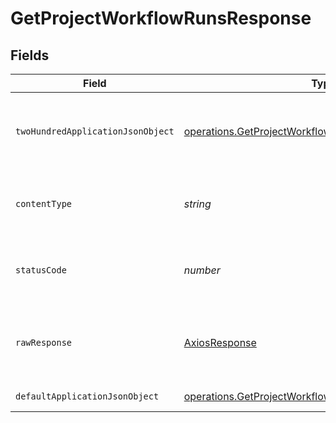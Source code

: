 # GetProjectWorkflowRunsResponse


## Fields

| Field                                                                                                                                 | Type                                                                                                                                  | Required                                                                                                                              | Description                                                                                                                           |
| ------------------------------------------------------------------------------------------------------------------------------------- | ------------------------------------------------------------------------------------------------------------------------------------- | ------------------------------------------------------------------------------------------------------------------------------------- | ------------------------------------------------------------------------------------------------------------------------------------- |
| `twoHundredApplicationJsonObject`                                                                                                     | [operations.GetProjectWorkflowRunsResponseBody](../../../sdk/models/operations/getprojectworkflowrunsresponsebody.md)                 | :heavy_minus_sign:                                                                                                                    | A paginated list of recent workflow runs                                                                                              |
| `contentType`                                                                                                                         | *string*                                                                                                                              | :heavy_check_mark:                                                                                                                    | HTTP response content type for this operation                                                                                         |
| `statusCode`                                                                                                                          | *number*                                                                                                                              | :heavy_check_mark:                                                                                                                    | HTTP response status code for this operation                                                                                          |
| `rawResponse`                                                                                                                         | [AxiosResponse](https://axios-http.com/docs/res_schema)                                                                               | :heavy_check_mark:                                                                                                                    | Raw HTTP response; suitable for custom response parsing                                                                               |
| `defaultApplicationJsonObject`                                                                                                        | [operations.GetProjectWorkflowRunsInsightsResponseBody](../../../sdk/models/operations/getprojectworkflowrunsinsightsresponsebody.md) | :heavy_minus_sign:                                                                                                                    | Error response.                                                                                                                       |